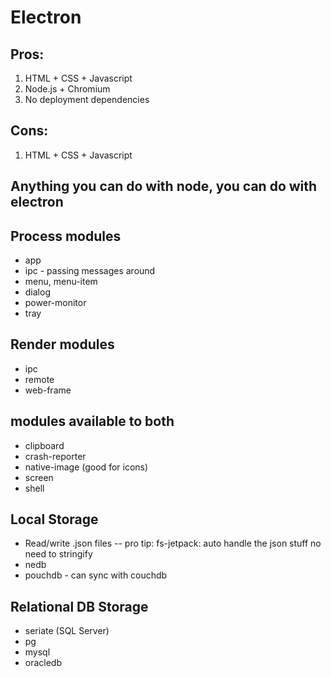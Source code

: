# Electron 

## Pros:
1. HTML + CSS + Javascript
1. Node.js + Chromium
1. No deployment dependencies

## Cons:
1. HTML + CSS + Javascript

## Anything you can do with node, you can do with electron

## Process modules
- app
- ipc - passing messages around
- menu, menu-item
- dialog
- power-monitor
- tray

## Render modules
- ipc
- remote
- web-frame

## modules available to both
- clipboard
- crash-reporter
- native-image (good for icons)
- screen
- shell

## Local Storage
- Read/write .json files
    -- pro tip: fs-jetpack: auto handle the json stuff no need to stringify
- nedb
- pouchdb - can sync with couchdb

## Relational DB Storage
- seriate (SQL Server)
- pg
- mysql
- oracledb